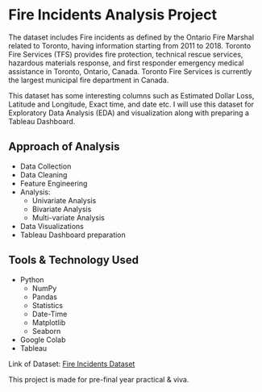 # Fire Incidents Analysis Project

The dataset includes Fire incidents as defined by the Ontario Fire Marshal related to Toronto, having information starting from 2011 to 2018.
Toronto Fire Services (TFS) provides fire protection, technical rescue services, hazardous materials response, and first responder emergency medical assistance in Toronto, Ontario, Canada. Toronto Fire Services is currently the largest municipal fire department in Canada.

This dataset has some interesting columns such as Estimated Dollar Loss, Latitude and Longitude, Exact time, and date etc.
I will use this dataset for Exploratory Data Analysis (EDA) and visualization along with preparing a Tableau Dashboard.

## Approach of Analysis
-   Data Collection
-   Data Cleaning
-   Feature Engineering
-   Analysis:
      -   Univariate Analysis
      -   Bivariate Analysis
      -   Multi-variate Analysis
-   Data Visualizations
-   Tableau Dashboard preparation

## Tools & Technology Used
-   Python
      -   NumPy
      -   Pandas
      -   Statistics
      -   Date-Time
      -   Matplotlib
      -   Seaborn
-   Google Colab
-   Tableau

Link of Dataset: <a href="https://www.kaggle.com/datasets/reihanenamdari/fire-incidents"> Fire Incidents Dataset</a>


This project is made for pre-final year practical &amp; viva.
